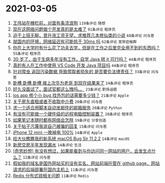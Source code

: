 # 2021-03-05

1. [王伟站在栅栏前，对面有条流浪狗](https://www.v2ex.com/t/758647) `119条评论` `随想`
1. [现在这网络问题做个开发真的是太难了](https://www.v2ex.com/t/758736) `91条评论` `程序员`
1. [迫于上班无聊，晋升涨工资无望，求推荐几本修仙类的小说](https://www.v2ex.com/t/758679) `68条评论` `问与答`
1. [就国内的环境，网络延迟有可能低于 30ms 吗](https://www.v2ex.com/t/758672) `62条评论` `宽带症候群`
1. [你在上大学时有什么花了功夫去学，但是在工作之后里完全用不到的东西吗？](https://www.v2ex.com/t/758753) `55条评论` `程序员`
1. [30 岁了，由于生病多年没有工作，自学 Java 转 it 可行吗？](https://www.v2ex.com/t/758749) `44条评论` `程序员`
1. [真的有人在工作中使用 VS Code 开发 Java 项目吗](https://www.v2ex.com/t/758653) `44条评论` `程序员`
1. [针对爬虫 返回污染数据 导致爬取者损失的 是否要负法律责任？](https://www.v2ex.com/t/758688) `33条评论` `问与答`
1. [卧槽 卧槽 卧槽 接上次华为老哥 到现在结果来了](https://www.v2ex.com/t/758690) `24条评论` `程序员`
1. [好久没面试了，面试官都这么拽吗。。](https://www.v2ex.com/t/758741) `23条评论` `职场话题`
1. [ios app 修个小 bug 找外包的话需要多少钱？](https://www.v2ex.com/t/758681) `21条评论` `Apple`
1. [关于房东直租或者不收取中介费](https://www.v2ex.com/t/758703) `20条评论` `问与答`
1. [求一个适合用脚本自动发邮件的邮箱服务](https://www.v2ex.com/t/758665) `20条评论` `Python`
1. [有没有可能做一个硬件级的远程电脑控制装置？](https://www.v2ex.com/t/758654) `20条评论` `程序员`
1. [如果笔记本随时都有网络会怎样](https://www.v2ex.com/t/758758) `19条评论` `分享创造`
1. [关于帖子污蔑我说自己被骗的回复](https://www.v2ex.com/t/758649) `15条评论` `问与答`
1. [iPhone 12 mini 一晚掉电 100%](https://www.v2ex.com/t/758728) `14条评论` `Apple`
1. [给大伙瞧瞧我的新系统 macOS Bug Sir 11.2.2](https://www.v2ex.com/t/758691) `14条评论` `macOS`
1. [新房交房半年发现漏水](https://www.v2ex.com/t/758662) `14条评论` `生活`
1. [[奇思妙想] 有没有想过，如果能看到与你访问同一网站的用户，会发生点什么？](https://www.v2ex.com/t/758713) `12条评论` `问与答`
1. [假如我的域名是国外网站买的没有实名，网站前端托管在 github page，网站请求的后端部署在国内主机上](https://www.v2ex.com/t/758754) `11条评论` `问与答`
1. [Redis 分布式锁相关问题](https://www.v2ex.com/t/758657) `11条评论` `Redis`
